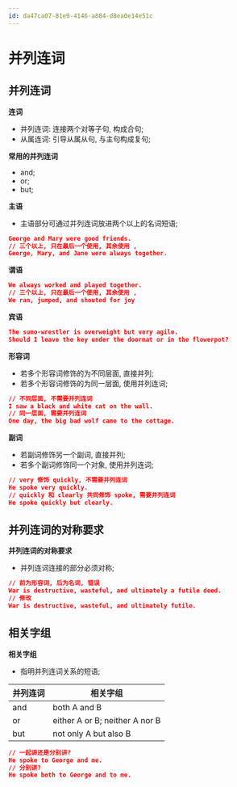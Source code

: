 ```yaml
---
id: da47ca07-81e9-4146-a884-d8ea0e14e51c
---
```

# 并列连词

## 并列连词

**连词**

- 并列连词: 连接两个对等子句, 构成合句;
- 从属连词: 引导从属从句, 与主句构成复句;

**常用的并列连词**

- and;
- or;
- but;

**主语**

- 主语部分可通过并列连词放进两个以上的名词短语;

```json
George and Mary were good friends.
// 三个以上, 只在最后一个使用, 其余使用 ,
George, Mary, and Jane were always together.
```

**谓语**

```json
We always worked and played together.
// 三个以上, 只在最后一个使用, 其余使用 ,
We ran, jumped, and shouted for joy
```

**宾语**

```json
The sumo-wrestler is overweight but very agile.
Should I leave the key under the doormat or in the flowerpot?
```

**形容词**

- 若多个形容词修饰的为不同层面, 直接并列;
- 若多个形容词修饰的为同一层面, 使用并列连词;

```json
// 不同层面, 不需要并列连词
I saw a black and white cat on the wall.
// 同一层面, 需要并列连词
One day, the big bad wolf came to the cottage.
```

**副词**

- 若副词修饰另一个副词, 直接并列;
- 若多个副词修饰同一个对象, 使用并列连词;

```json
// very 修饰 quickly, 不需要并列连词
He spoke very quickly.
// quickly 和 clearly 共同修饰 spoke, 需要并列连词
He spoke quickly but clearly.
```

## 并列连词的对称要求

**并列连词的对称要求**

- 并列连词连接的部分必须对称;

```json
// 前为形容词, 后为名词, 错误
War is destructive, wasteful, and ultimately a futile deed.
// 修改
War is destructive, wasteful, and ultimately futile.
```

## 相关字组

**相关字组**

- 指明并列连词关系的短语;

| 并列连词 | 相关字组                       |
| -------- | ------------------------------ |
| and      | both A and B                   |
| or       | either A or B; neither A nor B |
| but      | not only A but also B          |

```json
// 一起讲还是分别讲?
He spoke to George and me.
// 分别讲?
He spoke both to George and to me.
```
